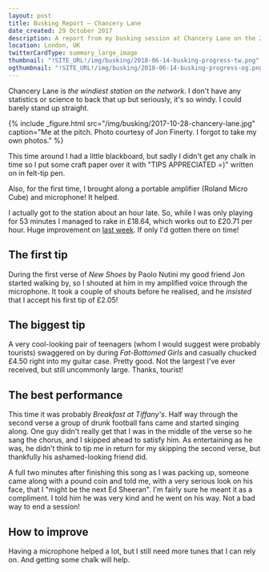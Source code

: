 ```yaml
---
layout: post
title: Busking Report – Chancery Lane
date_created: 29 October 2017
description: A report from my busking session at Chancery Lane on the 28th of October!
location: London, UK
twitterCardType: summary_large_image
thumbnail: "!SITE_URL!/img/busking/2018-06-14-busking-progress-tw.png"
ogthumbnail: "!SITE_URL!/img/busking/2018-06-14-busking-progress-og.png"
---
```


Chancery Lane is _the windiest station on the network_. I don't have any statistics or science to back that up but seriously, it's so windy. I could barely stand up straight.

{% include _figure.html src="/img/busking/2017-10-28-chancery-lane.jpg" caption="Me at the pitch. Photo courtesy of Jon Finerty. I forgot to take my own photos." %}

This time around I had a little blackboard, but sadly I didn't get any chalk in time so I put some craft paper over it with "TIPS APPRECIATED =)" written on in felt-tip pen.

Also, for the first time, I brought along a portable amplifier (Roland Micro Cube) and microphone! It helped.

I actually got to the station about an hour late. So, while I was only playing for 53 minutes I managed to rake in £18.64, which works out to £20.71 per hour. Huge improvement on [last week](/busking/2017-10-21-kings-cross). If only I'd gotten there on time!

## The first tip

During the first verse of _New Shoes_ by Paolo Nutini my good friend Jon started walking by, so I shouted at him in my amplified voice through the microphone. It took a couple of shouts before he realised, and he _insisted_ that I accept his first tip of £2.05!

## The biggest tip

A very cool-looking pair of teenagers (whom I would suggest were probably tourists) swaggered on by during _Fat-Bottomed Girls_ and casually chucked £4.50 right into my guitar case. Pretty good. Not the largest I've ever received, but still uncommonly large. Thanks, tourist!

## The best performance

This time it was probably _Breakfast at Tiffany's_. Half way through the second verse a group of drunk football fans came and started singing along. One guy didn't really get that I was in the middle of the verse so he sang the chorus, and I skipped ahead to satisfy him. As entertaining as he was, he didn't think to tip me in return for my skipping the second verse, but thankfully his ashamed-looking friend did.

A full two minutes after finishing this song as I was packing up, someone came along with a pound coin and told me, with a very serious look on his face, that I "might be the next Ed Sheeran". I'm fairly sure he meant it as a compliment. I told him he was very kind and he went on his way. Not a bad way to end a session!

## How to improve

Having a microphone helped a lot, but I still need more tunes that I can rely on. And getting some chalk will help.
